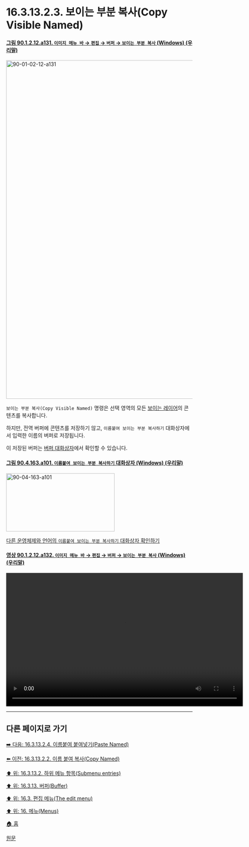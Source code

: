# 16.3.13.2.3. 보이는 부분 복사(Copy Visible Named)

<a id="90-01-02-12-a131"></a>

#### [그림 90.1.2.12.a131. `이미지 메뉴 바` → `편집` → `버퍼` → `보이는 부분 복사` (Windows) (우리말)](./90-01-02-12-buffer.md#90-01-02-12-a131)
<img width="678" height="914" alt="90-01-02-12-a131" src="https://github.com/user-attachments/assets/b25c79d5-9c3c-4f11-bec6-4f4231d464de" />

`보이는 부분 복사(Copy Visible Named)` 명령은 선택 영역의 모든 [보이는 레이어](./19-glossaryx-visible_layer.md)의 콘텐츠를 복사합니다.

하지만, 전역 버퍼에 콘텐츠를 저장하기 않고, `이름붙여 보이는 부분 복사하기` 대화상자에서 입력한 이름의 버퍼로 저장됩니다.

이 저장된 버퍼는 [버퍼 대화상자](./15-04-01-00-buffers-dialog.md)에서 확인할 수 있습니다.

<a id="90-04-163-a101"></a>

#### [그림 90.4.163.a101. `이름붙여 보이는 부분 복사하기` 대화상자 (Windows) (우리말)](./90-04-0163-copy_visible_named.md#90-04-163-a101)
<img width="293" height="157" alt="90-04-163-a101" src="https://github.com/user-attachments/assets/2dcf00b0-e781-4e02-b2d4-5096b6352834" />

[다른 운영체제와 언어의 `이름붙여 보이는 부분 복사하기` 대화상자 확인하기](./90-04-0163-copy_visible_named.md#90-04-163-a102)

<a id="90-01-02-12-a132"></a>

#### [영상 90.1.2.12.a132. `이미지 메뉴 바` → `편집` → `버퍼` → `보이는 부분 복사` (Windows) (우리말)](./90-01-02-12-buffer.md#90-01-02-12-a132)
<video controls="controls" width="640" height="360" src="https://github.com/user-attachments/assets/f90cbbed-72bd-44d7-a7fb-4f90c7c2897b"></video>

***

## 다른 페이지로 가기

[➡️ 다음: 16.3.13.2.4. 이름붙여 붙여넣기(Paste Named)](./16-03-13-02-04-paste_named.md)

[⬅️ 이전: 16.3.13.2.2. 이름 붙여 복사(Copy Named)](./16-03-13-02-02-copy_named.md)

[⬆️ 위: 16.3.13.2. 하위 메뉴 항목(Submenu entries)](./16-03-13-02-00-submenu_entries.md)

[⬆️ 위: 16.3.13. 버퍼(Buffer)](./16-03-13-00-buffer.md)

[⬆️ 위: 16.3. 편집 메뉴(The edit menu)](./16-03-00-the-edit-menu.md)

[⬆️ 위: 16. 메뉴(Menus)](./16-00-menus.md)

[🏠 홈](./00-home.md)

[원문](https://docs.gimp.org/2.10/ko/gimp-edit-buffer-dialog.html#idm23910)